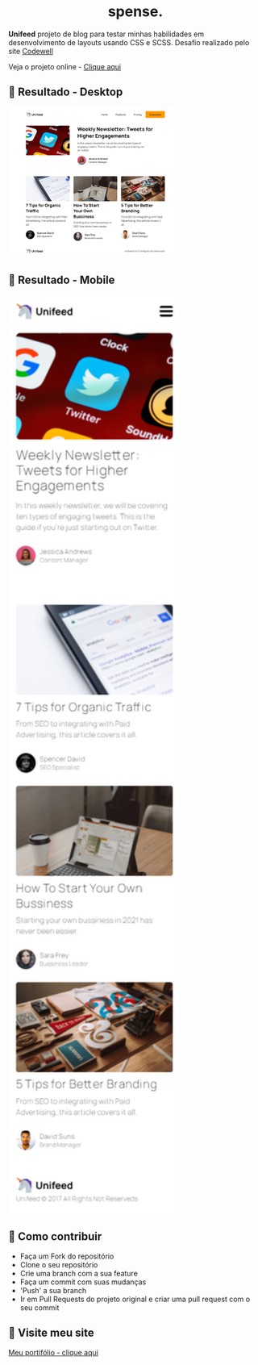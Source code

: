 <h1 align="center">spense.</h1>

**Unifeed** projeto de blog para testar minhas habilidades em desenvolvimento de layouts usando CSS e SCSS. Desafio realizado pelo site [Codewell](https://www.codewell.cc)

Veja o projeto online - [Clique aqui](https://spense-john.netlify.app)

## :rocket: Resultado - Desktop

<img width='340px' src="./public/images/readme/desktop.png">

## :rocket: Resultado - Mobile

<img width='340px' src="./public/images/readme/mobile.png">


## :link: Como contribuir 

- Faça um Fork do repositório
- Clone o seu repositório
- Crie uma branch com a sua feature
- Faça um commit com suas mudanças
- 'Push' a sua branch
- Ir em Pull Requests do projeto original e criar uma pull request com o seu commit

## :link: Visite meu site

[Meu portifólio - clique aqui](https://jhonsilva17.github.io/portfolio-devjohn/)